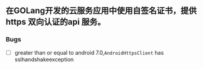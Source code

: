 ## 在GOLang开发的云服务应用中使用自签名证书，提供https 双向认证的api 服务。



### Bugs

- [ ] greater than or equal to android 7.0,`AndroidHttpsClient` has sslhandshakeexception